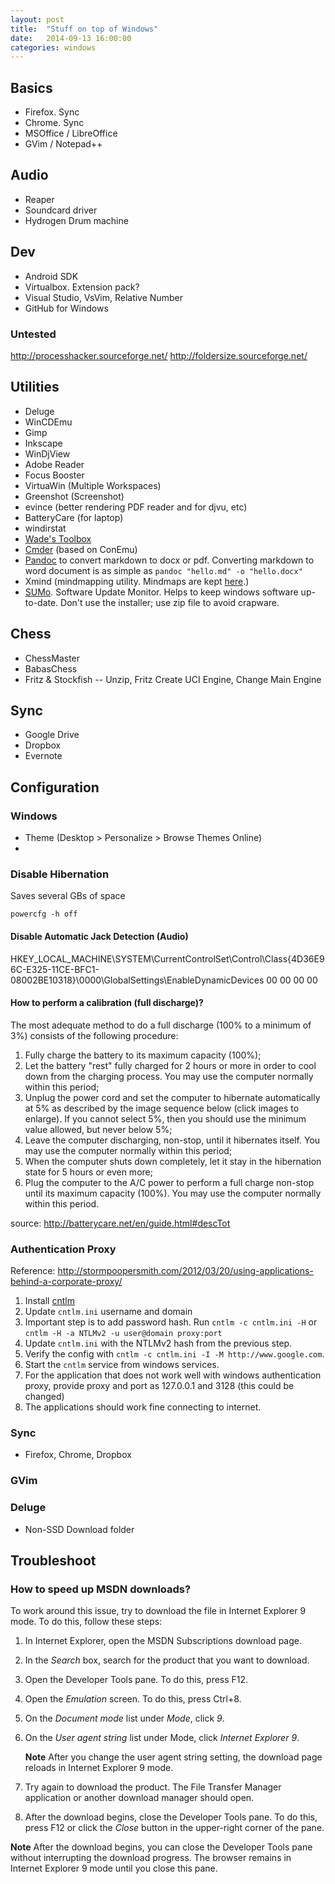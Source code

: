 ```yaml
---
layout: post
title:  "Stuff on top of Windows"
date:   2014-09-13 16:00:00
categories: windows
---
```



## Basics

* Firefox. Sync
* Chrome. Sync
* MSOffice / LibreOffice
* GVim / Notepad++

## Audio

* Reaper
* Soundcard driver
* Hydrogen Drum machine

## Dev

* Android SDK
* Virtualbox. Extension pack?
* Visual Studio, VsVim, Relative Number
* GitHub for Windows

### Untested

http://processhacker.sourceforge.net/
http://foldersize.sourceforge.net/

## Utilities

* Deluge
* WinCDEmu
* Gimp
* Inkscape
* WinDjView
* Adobe Reader
* Focus Booster
* VirtuaWin (Multiple Workspaces)
* Greenshot (Screenshot)
* evince (better rendering PDF reader and for djvu, etc)
* BatteryCare (for laptop)
* windirstat
* [Wade's Toolbox](http://wademan.com/toolbox)
* [Cmder](https://github.com/bliker/cmder) (based on ConEmu)
* [Pandoc](http://johnmacfarlane.net/pandoc/installing.html) to convert markdown to docx or pdf. Converting markdown to word document is as simple as `pandoc "hello.md" -o "hello.docx"`
* Xmind (mindmapping utility. Mindmaps are kept [here](https://bitbucket.org/rpattabi/stuff).)
* [SUMo](http://www.kcsoftwares.com/sumo/start/). Software Update Monitor. Helps to keep windows software up-to-date. Don't use the installer; use zip file to avoid crapware.

## Chess

* ChessMaster
* BabasChess
* Fritz & Stockfish -- Unzip, Fritz Create UCI Engine, Change Main Engine

## Sync

* Google Drive
* Dropbox
* Evernote

## Configuration

### Windows

* Theme (Desktop > Personalize > Browse Themes Online)
* 

### Disable Hibernation

Saves several GBs of space

`powercfg -h off`

#### Disable Automatic Jack Detection (Audio)

HKEY_LOCAL_MACHINE\SYSTEM\CurrentControlSet\Control\Class\{4D36E96C-E325-11CE-BFC1-08002BE10318}\0000\GlobalSettings\EnableDynamicDevices 00 00 00 00

#### How to perform a calibration (full discharge)?

The most adequate method to do a full discharge (100% to a minimum of 3%) consists of the following procedure:

1. Fully charge the battery to its maximum capacity (100%);
1. Let the battery "rest" fully charged for 2 hours or more in order to cool down from the charging process. You may use the computer normally within this period;
1. Unplug the power cord and set the computer to hibernate automatically at 5% as described by the image sequence below (click images to enlarge). If you cannot select 5%, then you should use the minimum value allowed, but never below 5%;
1. Leave the computer discharging, non-stop, until it hibernates itself. You may use the computer normally within this period;
1. When the computer shuts down completely, let it stay in the hibernation state for 5 hours or even more;
1. Plug the computer to the A/C power to perform a full charge non-stop until its maximum capacity (100%). You may use the computer normally within this period.

source: http://batterycare.net/en/guide.html#descTot

### Authentication Proxy

Reference: http://stormpoopersmith.com/2012/03/20/using-applications-behind-a-corporate-proxy/

1. Install [cntlm](http://sourceforge.net/projects/cntlm/files/latest/download?source=files)
1. Update `cntlm.ini` username and domain
1. Important step is to add password hash. Run `cntlm -c cntlm.ini -H` or `cntlm -H -a NTLMv2 -u user@domain proxy:port`
1. Update `cntlm.ini` with the NTLMv2 hash from the previous step.
1. Verify the config with `cntlm -c cntlm.ini -I -M http://www.google.com`.
1. Start the `cntlm` service from windows services.
1. For the application that does not work well with windows authentication proxy, provide proxy and port as 127.0.0.1 and 3128 (this could be changed)
1. The applications should work fine connecting to internet.

### Sync

* Firefox, Chrome, Dropbox

### GVim

<TODO>

### Deluge

* Non-SSD Download folder


## Troubleshoot

### How to speed up MSDN downloads?

To work around this issue, try to download the file in Internet Explorer 9 mode. To do this, follow these steps:

1. In Internet Explorer, open the MSDN Subscriptions download page.
2. In the *Search* box, search for the product that you want to download.
3. Open the Developer Tools pane. To do this, press F12.
4. Open the *Emulation* screen. To do this, press Ctrl+8.
5. On the *Document mode* list under *Mode*, click *9*.
6. On the *User agent string* list under Mode, click *Internet Explorer 9*.

    **Note** After you change the user agent string setting, the download page reloads in Internet Explorer 9 mode.
7. Try again to download the product. The File Transfer Manager application or another download manager should open.
8. After the download begins, close the Developer Tools pane. To do this, press F12 or click the *Close* button in the upper-right corner of the pane.

**Note** After the download begins, you can close the Developer Tools pane without interrupting the download progress. The browser remains in Internet Explorer 9 mode until you close this pane.

